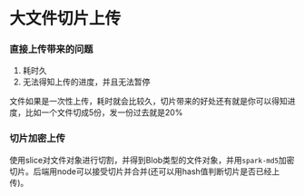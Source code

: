 大文件切片上传
============

### 直接上传带来的问题
1. 耗时久
2. 无法得知上传的进度，并且无法暂停

文件如果是一次性上传，耗时就会比较久，切片带来的好处还有就是你可以得知进度，比如一个文件切成5份，发一份过去就是20%

### 切片加密上传
使用slice对文件对象进行切割，并得到Blob类型的文件对象，并用`spark-md5`加密切片。后端用node可以接受切片并合并(还可以用hash值判断切片是否已经上传)。